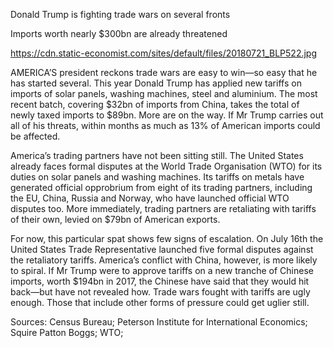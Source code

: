 Donald Trump is fighting trade wars on several fronts

Imports worth nearly $300bn are already threatened

https://cdn.static-economist.com/sites/default/files/20180721_BLP522.jpg

AMERICA’S president reckons trade wars are easy to win—so easy that he has started several. This year Donald Trump has applied new tariffs on imports of solar panels, washing machines, steel and aluminium. The most recent batch, covering $32bn of imports from China, takes the total of newly taxed imports to $89bn. More are on the way. If Mr Trump carries out all of his threats, within months as much as 13% of American imports could be affected.

America’s trading partners have not been sitting still. The United States already faces formal disputes at the World Trade Organisation (WTO) for its duties on solar panels and washing machines. Its tariffs on metals have generated official opprobrium from eight of its trading partners, including the EU, China, Russia and Norway, who have launched official WTO disputes too. More immediately, trading partners are retaliating with tariffs of their own, levied on $79bn of American exports.

For now, this particular spat shows few signs of escalation. On July 16th the United States Trade Representative launched five formal disputes against the retaliatory tariffs. America’s conflict with China, however, is more likely to spiral. If Mr Trump were to approve tariffs on a new tranche of Chinese imports, worth $194bn in 2017, the Chinese have said that they would hit back—but have not revealed how. Trade wars fought with tariffs are ugly enough. Those that include other forms of pressure could get uglier still.

Sources: Census Bureau; Peterson Institute for International Economics; Squire Patton Boggs; WTO; 